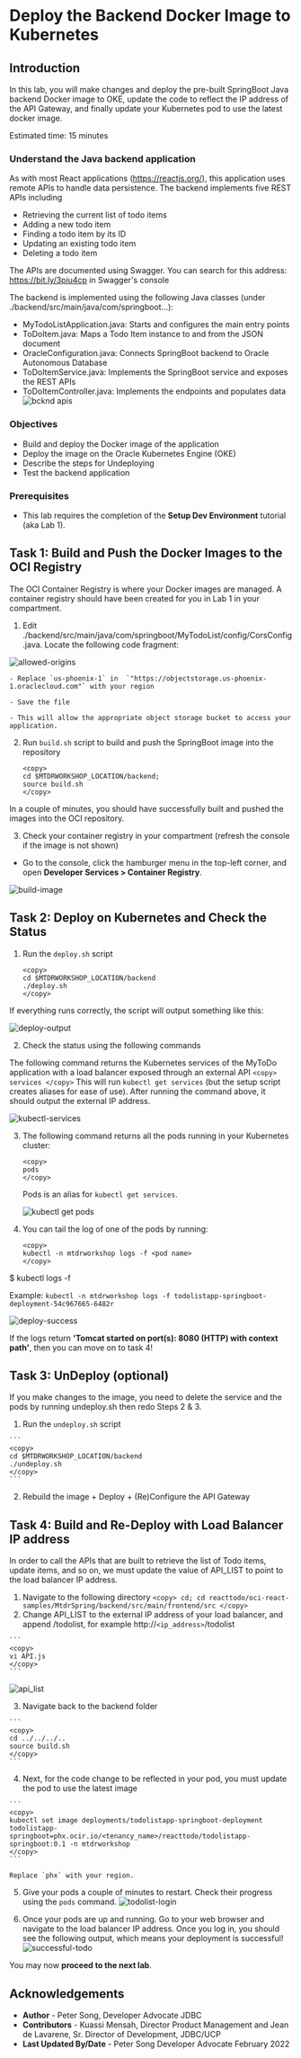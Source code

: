 # Deploy the Backend Docker Image to Kubernetes

## Introduction

In this lab, you will make changes and deploy the pre-built SpringBoot Java backend Docker image to OKE, update the code to reflect the IP address of the API Gateway, and finally update your Kubernetes pod to use the latest docker image.

Estimated time: 15 minutes

<!-- Watch the video below for a quick walk-through of the lab.

[](youtube:-twDGXrjOrI) -->

### Understand the Java backend application

As with most React applications (https://reactjs.org/), this application uses remote APIs to handle data persistence. The backend implements five REST APIs including

* Retrieving the current list of todo items
* Adding a new todo item
* Finding a todo item by its ID
* Updating an existing todo item
* Deleting a todo item

The APIs are documented using Swagger. You can search for this address: https://bit.ly/3piu4cp in Swagger's console

The backend is implemented using the following Java classes (under ./backend/src/main/java/com/springboot...):

* MyTodoListApplication.java: Starts and configures the main entry points
* ToDoItem.java: Maps a Todo Item instance to and from the JSON document
* OracleConfiguration.java: Connects SpringBoot backend to Oracle Autonomous Database
* ToDoItemService.java: Implements the SpringBoot service and exposes the REST APIs
* ToDoItemController.java: Implements the endpoints and populates data 
![bcknd apis](images/backend-apis.png "backend-apis")

### Objectives

* Build and deploy the Docker image of the application
* Deploy the image on the Oracle Kubernetes Engine (OKE)
* Describe the steps for Undeploying
* Test the backend application

### Prerequisites

* This lab requires the completion of the **Setup Dev Environment** tutorial (aka Lab 1).

## Task 1: Build and Push the Docker Images to the OCI Registry

The OCI Container Registry is where your Docker images are managed. A container registry should have been created for you in Lab 1 in your compartment.

1. Edit ./backend/src/main/java/com/springboot/MyTodoList/config/CorsConfig.java. Locate the following code fragment:

  ![](images/allowed-origins.png "allowed-origins")

    - Replace `us-phoenix-1` in  `"https://objectstorage.us-phoenix-1.oraclecloud.com"` with your region

    - Save the file

    - This will allow the appropriate object storage bucket to access your application.

2. Run `build.sh` script to build and push the SpringBoot image into the repository

    ```
    <copy>
    cd $MTDRWORKSHOP_LOCATION/backend;
    source build.sh
    </copy>
    ```
  In a couple of minutes, you should have successfully built and pushed the images into the OCI repository.

3. Check your container registry in your compartment (refresh the console if the image is not shown)
  - Go to the console, click the hamburger menu in the top-left corner, and open **Developer Services > Container Registry**.

  ![](images/build-image.png "build-image")

## Task 2: Deploy on Kubernetes and Check the Status

1. Run the `deploy.sh` script

    ```
    <copy>
    cd $MTDRWORKSHOP_LOCATION/backend
    ./deploy.sh
    </copy>
    ```

  If everything runs correctly, the script will output something like this:

  ![](images/deploy-output.png "deploy-output")


2. Check the status using the following commands

  The following command returns the Kubernetes services of the MyToDo application with a load balancer exposed through an external API
    ```
    <copy>
    services
    </copy>
    ```
  This will run `kubectl get services` (but the setup script creates aliases for ease of use). After running the command above, it should output the external IP address.

  ![](images/services.png "kubectl-services")

3. The following command returns all the pods running in your Kubernetes cluster:
    ```
    <copy>
    pods
    </copy>
    ```
    Pods is an alias for `kubectl get services`.

    ![](images/get-pods.png "kubectl get pods")

4. You can tail the log of one of the pods by running:

    ```
    <copy>
    kubectl -n mtdrworkshop logs -f <pod name>
    </copy>
    ```

  $ kubectl logs -f <pod name>

  Example: `kubectl -n mtdrworkshop logs -f todolistapp-springboot-deployment-54c967665-6482r`

![](images/deploy-success.png "deploy-success")

  If the logs return **'Tomcat started on port(s): 8080 (HTTP) with context path'**, then you can move on to task 4!
## Task 3: UnDeploy (optional)

  If you make changes to the image, you need to delete the service and the pods by running undeploy.sh then redo Steps 2 & 3.

  1. Run the `undeploy.sh` script

    ```
    <copy>
    cd $MTDRWORKSHOP_LOCATION/backend
    ./undeploy.sh
    </copy>
    ```

  2. Rebuild the image + Deploy + (Re)Configure the API Gateway

## Task 4: Build and Re-Deploy with Load Balancer IP address

In order to call the APIs that are built to retrieve the list of Todo items, update items, and so on, we must update the value of API_LIST to point to the load balancer IP address.

  1. Navigate to the following directory
    ```
    <copy>
    cd; cd reacttodo/oci-react-samples/MtdrSpring/backend/src/main/frontend/src
    </copy>
    ```
  2. Change API_LIST to the external IP address of your load balancer, and append /todolist, for example http://`<ip_address>`/todolist

    ```
    <copy>
    vi API.js
    </copy>
    ```

  ![](images/api-list.png "api_list")

  3. Navigate back to the backend folder 

    ```
    <copy>
    cd ../../../..
    source build.sh
    </copy>
    ```

  4. Next, for the code change to be reflected in your pod, you must update the pod to use the latest image

    ```
    <copy>
    kubectl set image deployments/todolistapp-springboot-deployment todolistapp-springboot=phx.ocir.io/<tenancy_name>/reacttodo/todolistapp-springboot:0.1 -n mtdrworkshop
    </copy>
    ```
  
    Replace `phx` with your region.
  
5. Give your pods a couple of minutes to restart. Check their progress using the `pods` command.
  ![](images/todolist-login.png "todolist-login")


6. Once your pods are up and running. Go to your web browser and navigate to the load balancer IP address. Once you log in, you should see the following output, which means your deployment is successful!
  ![](images/successful-todo.png "successful-todo")


You may now **proceed to the next lab**.

## Acknowledgements

* **Author** -  Peter Song, Developer Advocate JDBC
* **Contributors** - Kuassi Mensah, Director Product Management and Jean de Lavarene, Sr. Director of Development, JDBC/UCP
* **Last Updated By/Date** - Peter Song Developer Advocate February 2022
